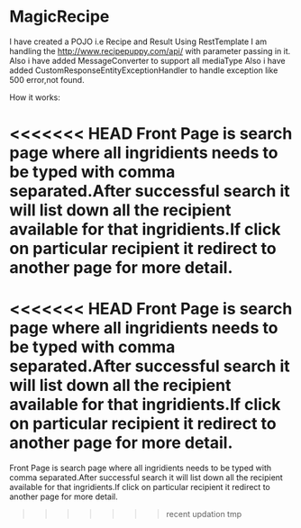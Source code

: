 # MagicRecipe
I have created a POJO i.e Recipe and Result
Using RestTemplate I am handling the http://www.recipepuppy.com/api/ with parameter passing in it.
Also i have added MessageConverter to support all mediaType 
Also i have added CustomResponseEntityExceptionHandler to handle exception like 500 error,not found.

How it works:

<<<<<<< HEAD
Front Page is search page where all ingridients needs to be typed with comma separated.After successful search it will list down all the recipient available for that ingridients.If click on particular recipient it redirect to another page for more detail.
=======
<<<<<<< HEAD
Front Page is search page where all ingridients needs to be typed with comma separated.After successful search it will list down all the recipient available for that ingridients.If click on particular recipient it redirect to another page for more detail.
=======
Front Page is search page where all ingridients needs to be typed with comma separated.After successful search it will list down all the recipient available for that ingridients.If click on particular recipient it redirect to another page for more detail.
>>>>>>> recent updation
>>>>>>> tmp

